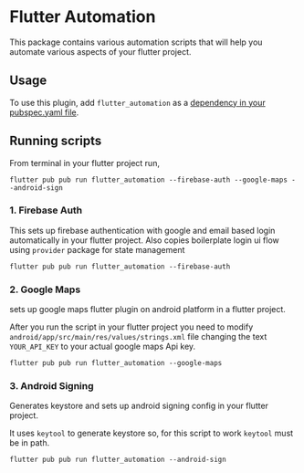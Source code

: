 # Flutter Automation
This package contains various automation scripts that will help you automate various aspects of your flutter project.

## Usage
To use this plugin, add `flutter_automation` as a [dependency in your pubspec.yaml file](https://flutter.io/docs/development/packages-and-plugins/using-packages).

## Running scripts
From terminal in your flutter project run,
```
flutter pub pub run flutter_automation --firebase-auth --google-maps --android-sign
```
### 1. Firebase Auth
This sets up firebase authentication with google and email based login automatically in your flutter project. Also copies boilerplate login ui flow using `provider` package for state management

```
flutter pub pub run flutter_automation --firebase-auth
```

### 2. Google Maps
sets up google maps flutter plugin on android platform in a flutter project.

After you run the script in your flutter project you need to modify `android/app/src/main/res/values/strings.xml` file changing the text `YOUR_API_KEY` to your actual google maps Api key.

```
flutter pub pub run flutter_automation --google-maps
```

### 3. Android Signing
Generates keystore and sets up android signing config in your flutter project.

It uses `keytool` to generate keystore so, for this script to work `keytool` must be in path.

```
flutter pub pub run flutter_automation --android-sign
```